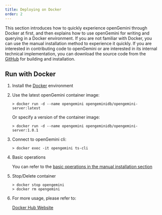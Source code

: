 ```yaml
---
title: Deploying on Docker
order: 2
---
```


This section introduces how to quickly experience openGemini through Docker at first, and then explains how to use openGemini for writing and querying in a Docker environment. If you are not familiar with Docker, you can use the manual installation method to experience it quickly. If you are interested in contributing code to openGemini or are interested in its internal technical implementation, you can download the source code from the [GitHub](https://github.com/openGemini) for building and installation.

## Run with Docker

1. Install the [Docker](https://www.docker.com/products/docker-desktop/) environment

2. Use the latest openGemini container image:

   ```shell
   > docker run -d --name opengemini opengeminidb/opengemini-server:latest
   ```

   Or specify a version of the container image:

   ```shell
   > docker run -d --name opengemini opengeminidb/opengemini-server:1.0.1
   ```

3. Connect to openGemini cli:

   ```shell
   > docker exec -it opengemini ts-cli
   ```

4. Basic operations

   You can refer to the [basic operations in the manual installation section](./get_started.md#basic-operations)

5. Stop/Delete container

   ```shell
   > docker stop opengemini
   > docker rm opengemini
   ```

6. For more usage, please refer to:

   [Docker Hub Website](https://hub.docker.com/r/opengeminidb/opengemini-server)

